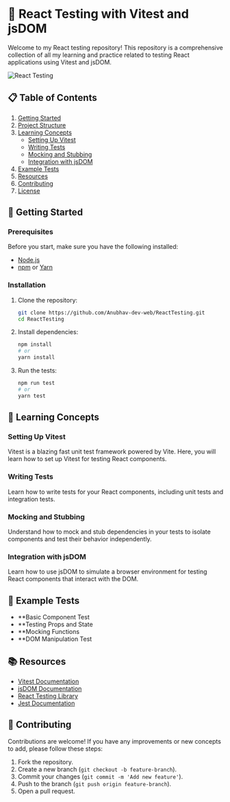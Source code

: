 

# 🌟 React Testing with Vitest and jsDOM

Welcome to my React testing repository! This repository is a comprehensive collection of all my learning and practice related to testing React applications using Vitest and jsDOM.

![React Testing](https://miro.medium.com/v2/resize:fit:1200/1*dJ7fOFhMo8GeiD1HIF4ZWQ.png)

## 📋 Table of Contents

1. [Getting Started](#getting-started)
2. [Project Structure](#project-structure)
3. [Learning Concepts](#learning-concepts)
   - [Setting Up Vitest](#setting-up-vitest)
   - [Writing Tests](#writing-tests)
   - [Mocking and Stubbing](#mocking-and-stubbing)
   - [Integration with jsDOM](#integration-with-jsdom)
4. [Example Tests](#example-tests)
5. [Resources](#resources)
6. [Contributing](#contributing)
7. [License](#license)

## 🚀 Getting Started

### Prerequisites

Before you start, make sure you have the following installed:

- [Node.js](https://nodejs.org/en/)
- [npm](https://www.npmjs.com/) or [Yarn](https://yarnpkg.com/)

### Installation

1. Clone the repository:

    ```sh
    git clone https://github.com/Anubhav-dev-web/ReactTesting.git
    cd ReactTesting
    ```

2. Install dependencies:

    ```sh
    npm install
    # or
    yarn install
    ```

3. Run the tests:

    ```sh
    npm run test
    # or
    yarn test
    ```



## 📘 Learning Concepts

### Setting Up Vitest

Vitest is a blazing fast unit test framework powered by Vite. Here, you will learn how to set up Vitest for testing React components.

### Writing Tests

Learn how to write tests for your React components, including unit tests and integration tests.

### Mocking and Stubbing

Understand how to mock and stub dependencies in your tests to isolate components and test their behavior independently.

### Integration with jsDOM

Learn how to use jsDOM to simulate a browser environment for testing React components that interact with the DOM.

## 📂 Example Tests

- **Basic Component Test
- **Testing Props and State
- **Mocking Functions
- **DOM Manipulation Test

## 📚 Resources

- [Vitest Documentation](https://vitest.dev/)
- [jsDOM Documentation](https://github.com/jsdom/jsdom)
- [React Testing Library](https://testing-library.com/docs/react-testing-library/intro/)
- [Jest Documentation](https://jestjs.io/docs/getting-started)

## 🤝 Contributing

Contributions are welcome! If you have any improvements or new concepts to add, please follow these steps:

1. Fork the repository.
2. Create a new branch (`git checkout -b feature-branch`).
3. Commit your changes (`git commit -m 'Add new feature'`).
4. Push to the branch (`git push origin feature-branch`).
5. Open a pull request.


